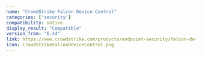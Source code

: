 ```yaml
---
name: "CrowdStrike Falcon Device Control"
categories: ['security']
compatibility: native
display_result: "Compatible"
version_from: "6.44"
link: https://www.crowdstrike.com/products/endpoint-security/falcon-device-control/
icon: CrowdStrikeFalconDeviceControl.png
---
```


